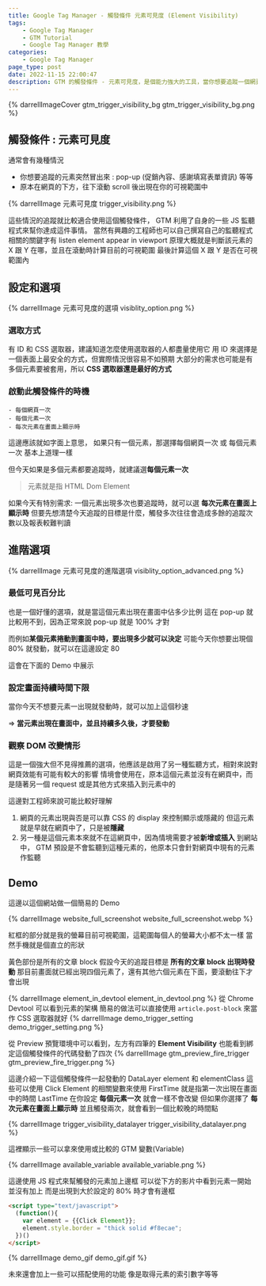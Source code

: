 ```yaml
---
title: Google Tag Manager - 觸發條件 元素可見度 (Element Visibility)
tags:
	- Google Tag Manager
	- GTM Tutorial
	- Google Tag Manager 教學
categories:
	- Google Tag Manager
page_type: post
date: 2022-11-15 22:00:47
description: GTM 的觸發條件 - 元素可見度，是個能力強大的工具，當你想要追蹤一個網頁元素的出現，或是一個元素滾動到可視範圍中，都可以使用這個觸發條件來達成
---
```


{% darrellImageCover gtm_trigger_visibility_bg gtm_trigger_visibility_bg.png %}

## 觸發條件 : 元素可見度

通常會有幾種情況
- 你想要追蹤的元素突然冒出來 : pop-up (促銷內容、感謝填寫表單資訊) 等等
- 原本在網頁的下方，往下滾動 scroll 後出現在你的可視範圍中

{% darrellImage 元素可見度 trigger_visibility.png %}

這些情況的追蹤就比較適合使用這個觸發條件，
GTM 利用了自身的一些 JS 監聽程式來幫你達成這件事情。
當然有興趣的工程師也可以自己撰寫自己的監聽程式
相關的關鍵字有
listen element appear in viewport
原理大概就是判斷該元素的 X 跟 Y 在哪，並且在滾動時計算目前的可視範圍
最後計算這個 X 跟 Y 是否在可視範圍內

## 設定和選項

{% darrellImage 元素可見度的選項 visiblity_option.png %}

### 選取方式

有 ID 和 CSS 選取器，建議知道怎麼使用選取器的人都盡量使用它
用 ID 來選擇是一個表面上最安全的方式，但實際情況很容易不如預期
大部分的需求也可能是有多個元素要被套用，所以 **CSS 選取器還是最好的方式**

### 啟動此觸發條件的時機
	- 每個網頁一次
	- 每個元素一次
	- 每次元素在畫面上顯示時

這邊應該就如字面上意思，
如果只有一個元素，那選擇每個網頁一次 或 每個元素一次 基本上道理一樣

但今天如果是多個元素都要追蹤時，就建議選**每個元素一次**
> 元素就是指 HTML Dom Element 

如果今天有特別需求: 一個元素出現多次也要追蹤時，就可以選 **每次元素在畫面上顯示時**
但要先想清楚今天追蹤的目標是什麼，觸發多次往往會造成多餘的追蹤次數以及報表較難判讀

## 進階選項

{% darrellImage 元素可見度的進階選項 visiblity_option_advanced.png %}

### 最低可見百分比

也是一個好懂的選項，就是當這個元素出現在畫面中佔多少比例
這在 pop-up 就比較用不到，因為正常來說 pop-up 就是 100% 才對

而例如**某個元素捲動到畫面中時，要出現多少就可以決定**
可能今天你想要出現個 80% 就發動，就可以在這邊設定 80

這會在下面的 Demo 中展示

### 設定畫面持續時間下限

當你今天不想要元素一出現就發動時，就可以加上這個秒速

=> **當元素出現在畫面中，並且持續多久後，才要發動**

### 觀察 DOM 改變情形

這是一個強大但不見得推薦的選項，他應該是啟用了另一種監聽方式，相對來說對網頁效能有可能有較大的影響
情境會使用在，原本這個元素並沒有在網頁中，而是隨著另一個 request 或是其他方式來插入到元素中的

這邊對工程師來說可能比較好理解
1. 網頁的元素出現與否是可以靠 CSS 的 display 來控制顯示或隱藏的
但這元素就是早就在網頁中了，只是被**隱藏**
2. 另一種是這個元素本來就不在這網頁中，因為情境需要才被**新增或插入** 到網站中，
GTM 預設是不會監聽到這種元素的，他原本只會針對網頁中現有的元素作監聽

## Demo

這邊以這個網站做一個簡易的 Demo

{% darrellImage website_full_screenshot website_full_screenshot.webp %}

紅框的部分就是我的螢幕目前可視範圍，這範圍每個人的螢幕大小都不太一樣
當然手機就是個直立的形狀

黃色部份是所有的文章 block
假設今天的追蹤目標是
**所有的文章 block 出現時發動**
那目前畫面就已經出現四個元素了，還有其他六個元素在下面，要滾動往下才會出現

{% darrellImage element_in_devtool element_in_devtool.png %}
從 Chrome Devtool 可以看到元素的架構
簡易的做法可以直接使用
` article.post-block ` 來當作 CSS 選取器就好
{% darrellImage demo_trigger_setting demo_trigger_setting.png %}

從 Preview 預覽環境中可以看到，左方有四筆的 **Element Visibility**
也能看到綁定這個觸發條件的代碼發動了四次
{% darrellImage gtm_preview_fire_trigger gtm_preview_fire_trigger.png %}

這邊介紹一下這個觸發條件一起發動的 DataLayer
element 和 elementClass 這些可以使用 Click Element 的相關變數來使用
FirstTime 就是指第一次出現在畫面中的時間
LastTime 在你設定 **每個元素一次** 就會一樣不會改變
但如果你選擇了 **每次元素在畫面上顯示時** 並且觸發兩次，就會看到一個比較晚的時間點

{% darrellImage trigger_visibility_datalayer trigger_visibility_datalayer.png %}

這裡顯示一些可以拿來使用或比較的 GTM 變數(Variable)

{% darrellImage available_variable available_variable.png %}

這邊使用 JS 程式來幫觸發的元素加上邊框
可以從下方的影片中看到元素一開始並沒有加上
而是出現到大於設定的 80% 時才會有邊框

```html
<script type="text/javascript">
  (function(){
    var element = {{Click Element}};
    element.style.border = "thick solid #f8ecae";
  })()
</script>
```

{% darrellImage demo_gif demo_gif.gif %}

未來還會加上一些可以搭配使用的功能
像是取得元素的索引數字等等
